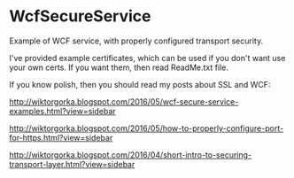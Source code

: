 # WcfSecureService
Example of WCF service, with properly configured transport security.

I've provided example certificates, which can be used if you don't want use your own certs. If you want them, then read ReadMe.txt file.

If you know polish, then you should read my posts about SSL and WCF:

http://wiktorgorka.blogspot.com/2016/05/wcf-secure-service-examples.html?view=sidebar

http://wiktorgorka.blogspot.com/2016/05/how-to-properly-configure-port-for-https.html?view=sidebar

http://wiktorgorka.blogspot.com/2016/04/short-intro-to-securing-transport-layer.html?view=sidebar
